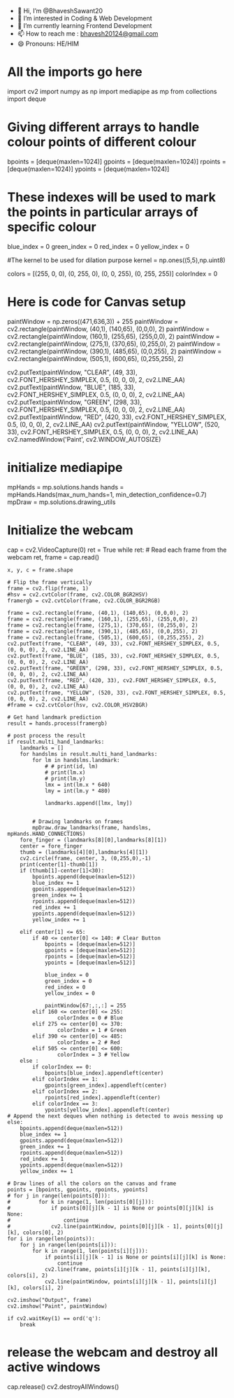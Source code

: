 - 👋 Hi, I’m @BhaveshSawant20
- 👀 I’m interested in Coding & Web Development
- 🌱 I’m currently learning Frontend Development
- 📫 How to reach me : bhavesh20124@gmail.com
- 😄 Pronouns: HE/HIM

<!---
BhaveshSawant20/BhaveshSawant20 is a ✨ special ✨ repository because its `README.md` (this file) appears on your GitHub profile.
You can click the Preview link to take a look at your changes.
--->

# All the imports go here
import cv2
import numpy as np
import mediapipe as mp
from collections import deque


# Giving different arrays to handle colour points of different colour
bpoints = [deque(maxlen=1024)]
gpoints = [deque(maxlen=1024)]
rpoints = [deque(maxlen=1024)]
ypoints = [deque(maxlen=1024)]


# These indexes will be used to mark the points in particular arrays of specific colour
blue_index = 0
green_index = 0
red_index = 0
yellow_index = 0

#The kernel to be used for dilation purpose 
kernel = np.ones((5,5),np.uint8)

colors = [(255, 0, 0), (0, 255, 0), (0, 0, 255), (0, 255, 255)]
colorIndex = 0

# Here is code for Canvas setup
paintWindow = np.zeros((471,636,3)) + 255
paintWindow = cv2.rectangle(paintWindow, (40,1), (140,65), (0,0,0), 2)
paintWindow = cv2.rectangle(paintWindow, (160,1), (255,65), (255,0,0), 2)
paintWindow = cv2.rectangle(paintWindow, (275,1), (370,65), (0,255,0), 2)
paintWindow = cv2.rectangle(paintWindow, (390,1), (485,65), (0,0,255), 2)
paintWindow = cv2.rectangle(paintWindow, (505,1), (600,65), (0,255,255), 2)

cv2.putText(paintWindow, "CLEAR", (49, 33), cv2.FONT_HERSHEY_SIMPLEX, 0.5, (0, 0, 0), 2, cv2.LINE_AA)
cv2.putText(paintWindow, "BLUE", (185, 33), cv2.FONT_HERSHEY_SIMPLEX, 0.5, (0, 0, 0), 2, cv2.LINE_AA)
cv2.putText(paintWindow, "GREEN", (298, 33), cv2.FONT_HERSHEY_SIMPLEX, 0.5, (0, 0, 0), 2, cv2.LINE_AA)
cv2.putText(paintWindow, "RED", (420, 33), cv2.FONT_HERSHEY_SIMPLEX, 0.5, (0, 0, 0), 2, cv2.LINE_AA)
cv2.putText(paintWindow, "YELLOW", (520, 33), cv2.FONT_HERSHEY_SIMPLEX, 0.5, (0, 0, 0), 2, cv2.LINE_AA)
cv2.namedWindow('Paint', cv2.WINDOW_AUTOSIZE)


# initialize mediapipe
mpHands = mp.solutions.hands
hands = mpHands.Hands(max_num_hands=1, min_detection_confidence=0.7)
mpDraw = mp.solutions.drawing_utils


# Initialize the webcam
cap = cv2.VideoCapture(0)
ret = True
while ret:
    # Read each frame from the webcam
    ret, frame = cap.read()

    x, y, c = frame.shape

    # Flip the frame vertically
    frame = cv2.flip(frame, 1)
    #hsv = cv2.cvtColor(frame, cv2.COLOR_BGR2HSV)
    framergb = cv2.cvtColor(frame, cv2.COLOR_BGR2RGB)

    frame = cv2.rectangle(frame, (40,1), (140,65), (0,0,0), 2)
    frame = cv2.rectangle(frame, (160,1), (255,65), (255,0,0), 2)
    frame = cv2.rectangle(frame, (275,1), (370,65), (0,255,0), 2)
    frame = cv2.rectangle(frame, (390,1), (485,65), (0,0,255), 2)
    frame = cv2.rectangle(frame, (505,1), (600,65), (0,255,255), 2)
    cv2.putText(frame, "CLEAR", (49, 33), cv2.FONT_HERSHEY_SIMPLEX, 0.5, (0, 0, 0), 2, cv2.LINE_AA)
    cv2.putText(frame, "BLUE", (185, 33), cv2.FONT_HERSHEY_SIMPLEX, 0.5, (0, 0, 0), 2, cv2.LINE_AA)
    cv2.putText(frame, "GREEN", (298, 33), cv2.FONT_HERSHEY_SIMPLEX, 0.5, (0, 0, 0), 2, cv2.LINE_AA)
    cv2.putText(frame, "RED", (420, 33), cv2.FONT_HERSHEY_SIMPLEX, 0.5, (0, 0, 0), 2, cv2.LINE_AA)
    cv2.putText(frame, "YELLOW", (520, 33), cv2.FONT_HERSHEY_SIMPLEX, 0.5, (0, 0, 0), 2, cv2.LINE_AA)
    #frame = cv2.cvtColor(hsv, cv2.COLOR_HSV2BGR)

    # Get hand landmark prediction
    result = hands.process(framergb)

    # post process the result
    if result.multi_hand_landmarks:
        landmarks = []
        for handslms in result.multi_hand_landmarks:
            for lm in handslms.landmark:
                # # print(id, lm)
                # print(lm.x)
                # print(lm.y)
                lmx = int(lm.x * 640)
                lmy = int(lm.y * 480)

                landmarks.append([lmx, lmy])


            # Drawing landmarks on frames
            mpDraw.draw_landmarks(frame, handslms, mpHands.HAND_CONNECTIONS)
        fore_finger = (landmarks[8][0],landmarks[8][1])
        center = fore_finger
        thumb = (landmarks[4][0],landmarks[4][1])
        cv2.circle(frame, center, 3, (0,255,0),-1)
        print(center[1]-thumb[1])
        if (thumb[1]-center[1]<30):
            bpoints.append(deque(maxlen=512))
            blue_index += 1
            gpoints.append(deque(maxlen=512))
            green_index += 1
            rpoints.append(deque(maxlen=512))
            red_index += 1
            ypoints.append(deque(maxlen=512))
            yellow_index += 1

        elif center[1] <= 65:
            if 40 <= center[0] <= 140: # Clear Button
                bpoints = [deque(maxlen=512)]
                gpoints = [deque(maxlen=512)]
                rpoints = [deque(maxlen=512)]
                ypoints = [deque(maxlen=512)]

                blue_index = 0
                green_index = 0
                red_index = 0
                yellow_index = 0

                paintWindow[67:,:,:] = 255
            elif 160 <= center[0] <= 255:
                    colorIndex = 0 # Blue
            elif 275 <= center[0] <= 370:
                    colorIndex = 1 # Green
            elif 390 <= center[0] <= 485:
                    colorIndex = 2 # Red
            elif 505 <= center[0] <= 600:
                    colorIndex = 3 # Yellow
        else :
            if colorIndex == 0:
                bpoints[blue_index].appendleft(center)
            elif colorIndex == 1:
                gpoints[green_index].appendleft(center)
            elif colorIndex == 2:
                rpoints[red_index].appendleft(center)
            elif colorIndex == 3:
                ypoints[yellow_index].appendleft(center)
    # Append the next deques when nothing is detected to avois messing up
    else:
        bpoints.append(deque(maxlen=512))
        blue_index += 1
        gpoints.append(deque(maxlen=512))
        green_index += 1
        rpoints.append(deque(maxlen=512))
        red_index += 1
        ypoints.append(deque(maxlen=512))
        yellow_index += 1

    # Draw lines of all the colors on the canvas and frame
    points = [bpoints, gpoints, rpoints, ypoints]
    # for j in range(len(points[0])):
    #         for k in range(1, len(points[0][j])):
    #             if points[0][j][k - 1] is None or points[0][j][k] is None:
    #                 continue
    #             cv2.line(paintWindow, points[0][j][k - 1], points[0][j][k], colors[0], 2)
    for i in range(len(points)):
        for j in range(len(points[i])):
            for k in range(1, len(points[i][j])):
                if points[i][j][k - 1] is None or points[i][j][k] is None:
                    continue
                cv2.line(frame, points[i][j][k - 1], points[i][j][k], colors[i], 2)
                cv2.line(paintWindow, points[i][j][k - 1], points[i][j][k], colors[i], 2)

    cv2.imshow("Output", frame) 
    cv2.imshow("Paint", paintWindow)

    if cv2.waitKey(1) == ord('q'):
        break

# release the webcam and destroy all active windows
cap.release()
cv2.destroyAllWindows()
